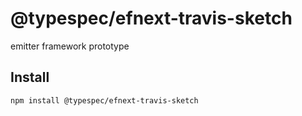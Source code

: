 # @typespec/efnext-travis-sketch

emitter framework prototype

## Install

```bash
npm install @typespec/efnext-travis-sketch
```
